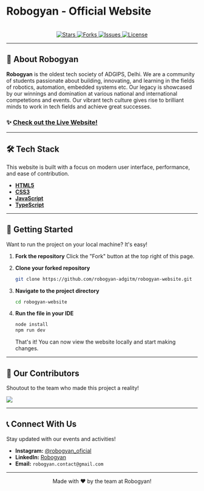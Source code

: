 # Robogyan - Official Website

<div align="center">
  <!-- <img src="link_to_your_logo.png" alt="Robogyan Logo" width="150"/> -->
  <br/>
</div>

<div align="center">
  <!-- Badges -->
  <a href="https://github.com/robogyan-adgitm/robogyan-website/stargazers">
    <img src="https://img.shields.io/github/stars/robogyan-adgitm/robogyan-website?style=for-the-badge&logo=github&color=FFC107" alt="Stars">
  </a>
  <a href="https://github.com/robogyan-adgitm/robogyan-website/network/members">
    <img src="https://img.shields.io/github/forks/robogyan-adgitm/robogyan-website?style=for-the-badge&logo=github&color=4CAF50" alt="Forks">
  </a>
  <a href="https://github.com/robogyan-adgitm/robogyan-website/issues">
    <img src="https://img.shields.io/github/issues/robogyan-adgitm/robogyan-website?style=for-the-badge&logo=github&color=FF5722" alt="Issues">
  </a>
  <a href="https://github.com/robogyan-adgitm/robogyan-website/blob/main/LICENSE">
    <img src="https://img.shields.io/github/license/robogyan-adgitm/robogyan-website?style=for-the-badge&logo=github&color=2196F3" alt="License">
  </a>
</div>

---

## 🚀 About Robogyan

**Robogyan** is the oldest tech society of ADGIPS, Delhi. We are a community of students passionate about building, innovating, and learning in the fields of robotics, automation, embedded systems etc.
Our legacy is showcased by our winnings and domination at various national and international competetions and events. Our vibrant tech culture gives rise to brilliant minds to work in tech fields and achieve great successes.

### ✨ [Check out the Live Website!](https://robogyan-adgitm.github.io/robogyan-website/)

---

## 🛠️ Tech Stack

This website is built with a focus on modern user interface, performance, and ease of contribution.

-   **[HTML5](https://developer.mozilla.org/en-US/docs/Web/Guide/HTML/HTML5)**
-   **[CSS3](https://developer.mozilla.org/en-US/docs/Web/CSS)**
-   **[JavaScript](https://developer.mozilla.org/en-US/docs/Web/JavaScript)**
-   **[TypeScript](https://www.typescriptlang.org/docs/)**

---

## 🔧 Getting Started

Want to run the project on your local machine? It's easy!

1.  **Fork the repository**
    Click the "Fork" button at the top right of this page.

2.  **Clone your forked repository**
    ```bash
    git clone https://github.com/robogyan-adgitm/robogyan-website.git
    ```

3.  **Navigate to the project directory**
    ```bash
    cd robogyan-website
    ```

4.  **Run the file in your IDE**
       ```bash
    node install
    npm run dev
       ```
    That's it! You can now view the website locally and start making changes.

---

## 🌟 Our Contributors

Shoutout to the team who made this project a reality!

<a href="https://github.com/robogyan-adgitm/robogyan-website/graphs/contributors">
  <img src="https://contrib.rocks/image?repo=robogyan-adgitm/robogyan-website" />
</a>

---

## 📞 Connect With Us

Stay updated with our events and activities!

-   **Instagram:** [@robogyan_oficial](https://www.instagram.com/robogyan_official/)
-   **LinkedIn:** [Robogyan](https://www.linkedin.com/company/robogyan/)
-   **Email:** `robogyan.contact@gmail.com`

---

<div align="center">
  Made with ❤️ by the team at Robogyan!
</div>
